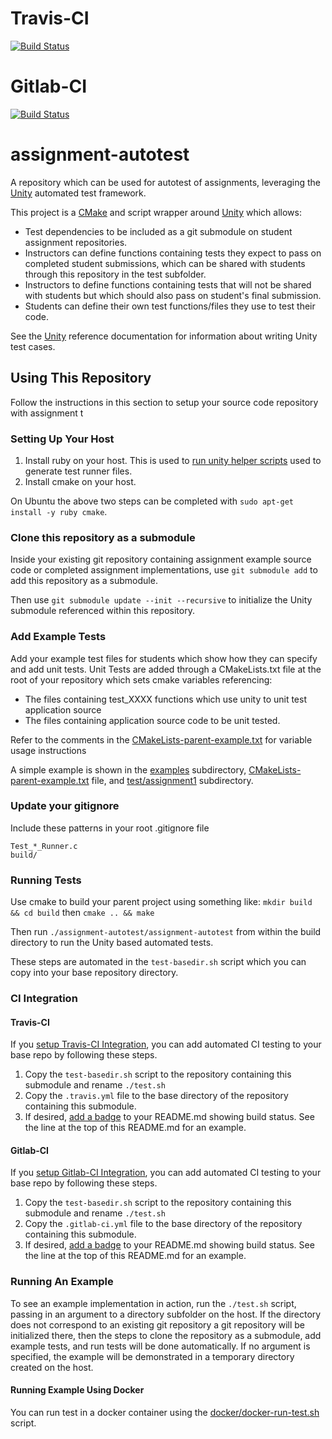 # Travis-CI
[![Build Status](https://travis-ci.com/cu-ecen-5013/assignment-autotest.svg?branch=master)](https://travis-ci.com/cu-ecen-5013/assignment-autotest)
# Gitlab-CI
[![Build Status](https://gitlab.com/cu-ecen-aesd/assignment-autotest/badges/master/pipeline.svg)](https://gitlab.com/cu-ecen-aesd/assignment-autotest/badges/master/pipeline.svg)

# assignment-autotest
A repository which can be used for autotest of assignments, leveraging the [Unity](https://github.com/ThrowTheSwitch/Unity)
automated test framework.

This project is a [CMake](https://cmake.org/) and script wrapper around [Unity](https://github.com/ThrowTheSwitch/Unity) which allows:
 * Test dependencies to be included as a git submodule on student assignment repositories.
 * Instructors can define functions containing tests they expect to pass on completed student submissions, which
    can be shared with students through this repository in the test subfolder.
 * Instructors to define functions containing tests that will not be shared with students but which should also
    pass on student's final submission.
 * Students can define their own test functions/files they use to test their code.

See the [Unity](https://github.com/ThrowTheSwitch/Unity) reference documentation for information about writing
Unity test cases.

## Using This Repository

Follow the instructions in this section to setup your source code repository with assignment t

### Setting Up Your Host

1. Install ruby on your host. This is used to [run unity helper scripts](https://github.com/ThrowTheSwitch/Unity/blob/master/docs/UnityHelperScriptsGuide.md) used to generate test runner files.  
2. Install cmake on your host.

On Ubuntu the above two steps can be completed with `sudo apt-get install -y ruby cmake`.


### Clone this repository as a submodule

Inside your existing git repository containing assignment example source code or completed assignment implementations,
use `git submodule add` to add this repository as a submodule.

Then use `git submodule update --init --recursive` to initialize the Unity submodule referenced within this repository.

### Add Example Tests

Add your example test files for students which show how they can specify and add unit tests. Unit Tests are added through
a CMakeLists.txt file at the root of your repository which sets cmake variables referencing:
 * The files containing test_XXXX functions which use unity to unit test application source
 * The files containing application source code to be unit tested.

Refer to the comments in the [CMakeLists-parent-example.txt](CMakeLists-parent-example.txt) for variable usage instructions

A simple example is shown in the [examples](examples) subdirectory, [CMakeLists-parent-example.txt](CMakeLists-parent-example.txt)
file, and [test/assignment1](test/assignment1) subdirectory.

### Update your gitignore
Include these patterns in your root .gitignore file
```
Test_*_Runner.c
build/
```

### Running Tests
Use cmake to build your parent project using something like:
`mkdir build && cd build` then `cmake .. && make`

Then run `./assignment-autotest/assignment-autotest` from within the build directory to run the Unity based automated tests.

These steps are automated in the `test-basedir.sh` script which you can copy into your base repository directory.

### CI Integration

#### Travis-CI
If you [setup Travis-CI Integration](https://docs.travis-ci.com/user/tutorial/#to-get-started-with-travis-ci-using-github), you can add automated CI testing to your base repo by following these steps.

1. Copy the `test-basedir.sh` script to the repository containing this submodule and rename `./test.sh`
2. Copy the `.travis.yml` file to the base directory of the repository containing this submodule.
3. If desired, [add a badge](https://docs.travis-ci.com/user/status-images/) to your README.md showing build status.  See the line at the top of this README.md for an example.

#### Gitlab-CI
If you [setup Gitlab-CI Integration](https://docs.gitlab.com/ee/ci/ci_cd_for_external_repos/github_integration.html), you can add automated CI testing to your base
repo by following these steps.

1. Copy the `test-basedir.sh` script to the repository containing this submodule and rename `./test.sh`
2. Copy the `.gitlab-ci.yml` file to the base directory of the repository containing this submodule.
3. If desired, [add a badge](https://docs.gitlab.com/ee/user/project/badges.html) to your README.md showing build status.  See the line at the top of this README.md for an example.


### Running An Example
To see an example implementation in action, run the `./test.sh` script, passing in an argument to a directory subfolder on the host.  If
the directory does not correspond to an existing git repository a git repository will be initialized there, then the steps to clone the
repository as a submodule, add example tests, and run tests will be done automatically.  If no argument is specified, the example will be demonstrated in a temporary directory created on the host.

#### Running Example Using Docker
You can run test in a docker container using the [docker/docker-run-test.sh](docker/docker-run-test.sh) script.
